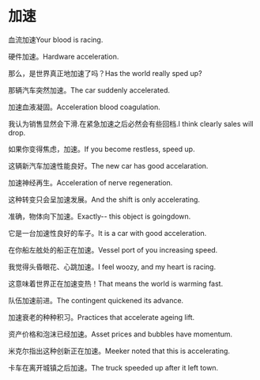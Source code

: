 # 加速

<p><span class="chinese">血流加速</span><span class="english">Your blood is racing.</span></p>

<p><span class="chinese">硬件加速。</span><span class="english">Hardware acceleration.</span></p>

<p><span class="chinese">那么，是世界真正地加速了吗？</span><span class="english">Has the world really sped up?</span></p>

<p><span class="chinese">那辆汽车突然加速。</span><span class="english">The car suddenly accelerated.</span></p>

<p><span class="chinese">加速血液凝固。</span><span class="english">Acceleration blood coagulation.</span></p>

<p><span class="chinese">我认为销售显然会下滑.在紧急加速之后必然会有些回档.</span><span class="english">I think clearly sales will drop.</span></p>

<p><span class="chinese">如果你变得焦虑，加速。</span><span class="english">If you become restless, speed up.</span></p>

<p><span class="chinese">这辆新汽车加速性能良好。</span><span class="english">The new car has good accelaration.</span></p>

<p><span class="chinese">加速神经再生。</span><span class="english">Acceleration of nerve regeneration.</span></p>

<p><span class="chinese">这种转变只会呈加速发展。</span><span class="english">And the shift is only accelerating.</span></p>

<p><span class="chinese">准确，物体向下加速。</span><span class="english">Exactly-- this object is goingdown.</span></p>

<p><span class="chinese">它是一台加速性良好的车子。</span><span class="english">It is a car with good acceleration.</span></p>

<p><span class="chinese">在你船左舷处的船正在加速。</span><span class="english">Vessel port of you increasing speed.</span></p>

<p><span class="chinese">我觉得头昏眼花、心跳加速。</span><span class="english">I feel woozy, and my heart is racing.</span></p>

<p><span class="chinese">这意味着世界正在加速变热！</span><span class="english">That means the world is warming fast.</span></p>

<p><span class="chinese">队伍加速前进。</span><span class="english">The contingent quickened its advance.</span></p>

<p><span class="chinese">加速衰老的种种积习。</span><span class="english">Practices that accelerate ageing lift.</span></p>

<p><span class="chinese">资产价格和泡沫已经加速。</span><span class="english">Asset prices and bubbles have momentum.</span></p>

<p><span class="chinese">米克尔指出这种创新正在加速。</span><span class="english">Meeker noted that this is accelerating.</span></p>

<p><span class="chinese">卡车在离开城镇之后加速。</span><span class="english">The truck speeded up after it left town.</span></p>

